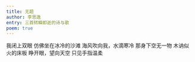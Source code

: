 ```yaml
---
title: 无题
author: 李思逸
entry: 三首转瞬即逝的诗与歌
poem: true
---
```


我闭上双眼
仿佛坐在冰冷的沙滩
海风吹向我，水滴寒冷
那身下空无一物
木讷似火的床板
睁开眼，望向天空
只见手指温柔
